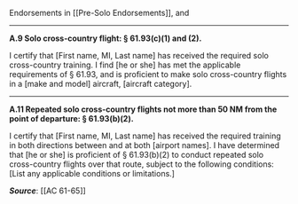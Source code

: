 Endorsements in [[Pre-Solo Endorsements]], and

---

**A.9 Solo cross-country flight: § 61.93(c)(1) and (2).**

I certify that \[First name, MI, Last name\] has received the required solo cross-country training. I find \[he or she\] has met the applicable requirements of § 61.93, and is proficient to make solo cross-country flights in a \[make and model\] aircraft, \[aircraft category\].

---

**A.11 Repeated solo cross-country flights not more than 50 NM from the point of departure: § 61.93(b)(2).**

I certify that \[First name, MI, Last name\] has received the required training in both directions between and at both \[airport names\]. I have determined that \[he or she\] is proficient of § 61.93(b)(2) to conduct repeated solo cross-country flights over that route, subject to the following conditions: \[List any applicable conditions or limitations.\]


***Source***: [[AC 61-65]]
